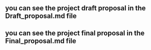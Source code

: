 
## you can see the project draft proposal in the Draft_proposal.md file
## you can see the project final proposal in the Final_proposal.md file
